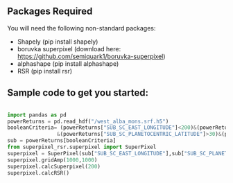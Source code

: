 ## Packages Required
You will need the following non-standard packages:
* Shapely (pip install shapely)
* boruvka superpixel (download here: https://github.com/semiquark1/boruvka-superpixel)
* alphashape (pip install alphashape)
* RSR (pip install rsr)

## Sample code to get you started:

```python

import pandas as pd
powerReturns = pd.read_hdf("/west_alba_mons.srf.h5")
booleanCriteria= (powerReturns["SUB_SC_EAST_LONGITUDE"]<200)&(powerReturns["SUB_SC_PLANETOCENTRIC_LATITUDE"]<40)\
                &(powerReturns["SUB_SC_PLANETOCENTRIC_LATITUDE"]>30)&(powerReturns["SUB_SC_EAST_LONGITUDE"]>190)
sub = powerReturns[booleanCriteria]
from superpixel_rsr.superpixel import SuperPixel
superpixel = SuperPixel(sub["SUB_SC_EAST_LONGITUDE"],sub["SUB_SC_PLANETOCENTRIC_LATITUDE"],sub['surf_amp'])
superpixel.gridAmp(1000,1000)
superpixel.calcSuperpixel(200)
superpixel.calcRSR()

```
